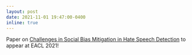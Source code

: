 ```yaml
---
layout: post
date: 2021-11-01 19:47:00-0400
inline: true
---
```


Paper on <a href="https://arxiv.org/abs/2102.00086">Challenges in Social Bias Mitigation in Hate Speech Detection</a> to appear at EACL 2021!
